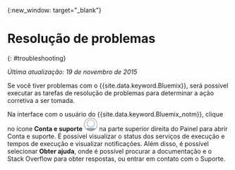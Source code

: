 {:new_window: target="_blank"}



# Resolução de problemas
{: #troubleshooting}

*Última atualização: 19 de novembro de 2015*

Se você tiver problemas com o {{site.data.keyword.Bluemix}},
será possível executar as tarefas de resolução de problemas para determinar a ação
corretiva a ser tomada.

Na interface com o usuário do {{site.data.keyword.Bluemix_notm}}, clique no ícone **Conta e suporte** ![Conta e suporte](images/account_support.png) na parte superior direita do Painel para abrir Conta e suporte. É possível visualizar o status
dos serviços de execução e tempos de execução e visualizar notificações. Além disso,
é possível selecionar **Obter ajuda**, onde é possível procurar
a documentação e o Stack Overflow para obter respostas, ou entrar em contato com o Suporte.
